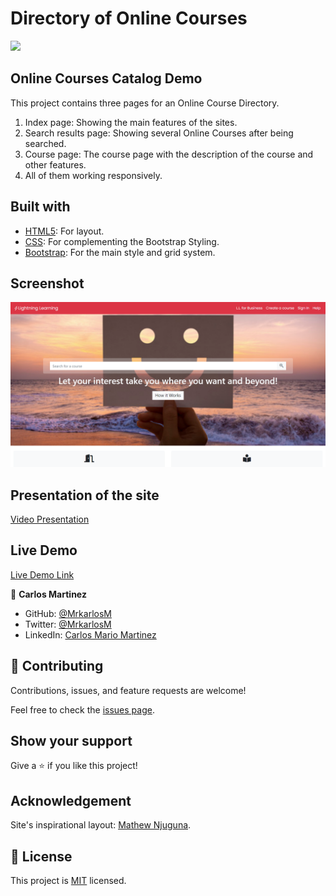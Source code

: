 # Directory of Online Courses

![](https://img.shields.io/badge/Microverse-blueviolet)


## Online Courses Catalog Demo

This project contains three pages for an Online Course Directory.

1. Index page: Showing the main features of the sites.
2. Search results page: Showing several Online Courses after being searched.
3. Course page: The course page with the description of the course and other features.
4. All of them working responsively.

## Built with
- [HTML5](https://html.spec.whatwg.org/): For layout.
- [CSS](https://www.w3.org/Style/CSS/): For complementing the Bootstrap Styling.
- [Bootstrap](https://getbootstrap.com/): For the main style and grid system.

## Screenshot

![screenshot](./src/images/a.png)

## Presentation of the site

[Video Presentation](https://www.loom.com/share/aa4fce88278c47779a768f3e03f2292f)

## Live Demo

[Live Demo Link](https://raw.githack.com/MrkarlosM/courses-directory/feature-branch/index.html)

👤 **Carlos Martinez**

- GitHub: [@MrkarlosM](https://github.com/MrkarlosM)
- Twitter: [@MrkarlosM](https://twitter.com/MrkarlosM)
- LinkedIn: [Carlos Mario Martinez](https://www.linkedin.com/in/carlos-mario-martinez-b1768355/)

## 🤝 Contributing

Contributions, issues, and feature requests are welcome!

Feel free to check the [issues page](https://github.com/MrkarlosM/courses-directory/issues).

## Show your support

Give a ⭐️ if you like this project!

## Acknowledgement

Site's inspirational layout: [Mathew Njuguna](https://www.behance.net/gallery/25563385/PatashuleKE).

## 📝 License

This project is [MIT](LICENSE) licensed.
